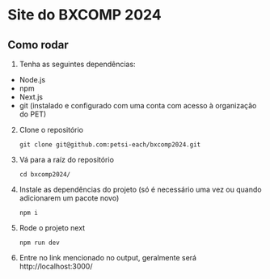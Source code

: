 # Site do BXCOMP 2024

## Como rodar

1) Tenha as seguintes dependências:

* Node.js
* npm
* Next.js
* git (instalado e configurado com uma conta com acesso à organização do PET)

2) Clone o repositório
    ```
    git clone git@github.com:petsi-each/bxcomp2024.git
    ```

3) Vá para a raíz do repositório

    ```
    cd bxcomp2024/
    ```

4) Instale as dependências do projeto (só é necessário uma vez ou quando adicionarem um pacote novo)

    ```
    npm i
    ```

5) Rode o projeto next

    ```
    npm run dev
    ```

6) Entre no link mencionado no output, geralmente será http://localhost:3000/
